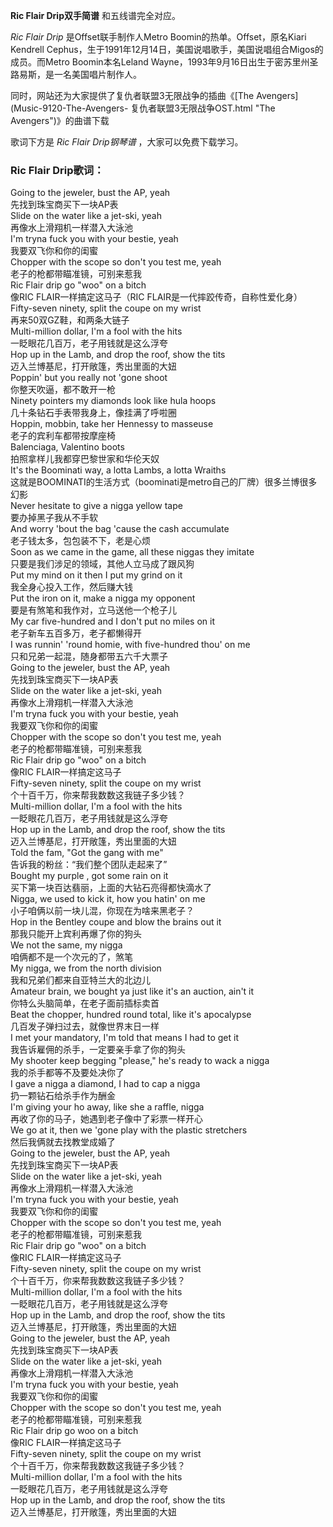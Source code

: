 

**Ric Flair Drip双手简谱** 和五线谱完全对应。

_Ric Flair Drip_ 是Offset联手制作人Metro Boomin的热单。Offset，原名Kiari Kendrell
Cephus，生于1991年12月14日，美国说唱歌手，美国说唱组合Migos的成员。而Metro Boomin本名Leland
Wayne，1993年9月16日出生于密苏里州圣路易斯，是一名美国唱片制作人。

同时，网站还为大家提供了复仇者联盟3无限战争的插曲《[The Avengers](Music-9120-The-Avengers-
复仇者联盟3无限战争OST.html "The Avengers")》的曲谱下载

歌词下方是 _Ric Flair Drip钢琴谱_ ，大家可以免费下载学习。

### Ric Flair Drip歌词：

Going to the jeweler, bust the AP, yeah  
先找到珠宝商买下一块AP表  
Slide on the water like a jet-ski, yeah  
再像水上滑翔机一样潜入大泳池  
I'm tryna fuck you with your bestie, yeah  
我要双飞你和你的闺蜜  
Chopper with the scope so don't you test me, yeah  
老子的枪都带瞄准镜，可别来惹我  
Ric Flair drip go "woo" on a bitch  
像RIC FLAIR一样搞定这马子（RIC FLAIR是一代摔跤传奇，自称性爱化身）  
Fifty-seven ninety, split the coupe on my wrist  
再来50双GZ鞋，和两条大链子  
Multi-million dollar, I'm a fool with the hits  
一眨眼花几百万，老子用钱就是这么浮夸  
Hop up in the Lamb, and drop the roof, show the tits  
迈入兰博基尼，打开敞篷，秀出里面的大妞  
Poppin' but you really not 'gone shoot  
你整天吹逼，都不敢开一枪  
Ninety pointers my diamonds look like hula hoops  
几十条钻石手表带我身上，像挂满了呼啦圈  
Hoppin, mobbin, take her Hennessy to masseuse  
老子的宾利车都带按摩座椅  
Balenciaga, Valentino boots  
拍照拿样儿我都穿巴黎世家和华伦天奴  
It's the Boominati way, a lotta Lambs, a lotta Wraiths  
这就是BOOMINATI的生活方式（boominati是metro自己的厂牌）很多兰博很多幻影  
Never hesitate to give a nigga yellow tape  
要办掉黑子我从不手软  
And worry 'bout the bag 'cause the cash accumulate  
老子钱太多，包包装不下，老是心烦  
Soon as we came in the game, all these niggas they imitate  
只要是我们涉足的领域，其他人立马成了跟风狗  
Put my mind on it then I put my grind on it  
我全身心投入工作，然后赚大钱  
Put the iron on it, make a nigga my opponent  
要是有煞笔和我作对，立马送他一个枪子儿  
My car five-hundred and I don't put no miles on it  
老子新车五百多万，老子都懒得开  
I was runnin' 'round homie, with five-hundred thou' on me  
只和兄弟一起混，随身都带五六千大票子  
Going to the jeweler, bust the AP, yeah  
先找到珠宝商买下一块AP表  
Slide on the water like a jet-ski, yeah  
再像水上滑翔机一样潜入大泳池  
I'm tryna fuck you with your bestie, yeah  
我要双飞你和你的闺蜜  
Chopper with the scope so don't you test me, yeah  
老子的枪都带瞄准镜，可别来惹我  
Ric Flair drip go "woo" on a bitch  
像RIC FLAIR一样搞定这马子  
Fifty-seven ninety, split the coupe on my wrist  
个十百千万，你来帮我数数这我链子多少钱？  
Multi-million dollar, I'm a fool with the hits  
一眨眼花几百万，老子用钱就是这么浮夸  
Hop up in the Lamb, and drop the roof, show the tits  
迈入兰博基尼，打开敞篷，秀出里面的大妞  
Told the fam, "Got the gang with me"  
告诉我的粉丝：“我们整个团队走起来了”  
Bought my purple , got some rain on it  
买下第一块百达翡丽，上面的大钻石亮得都快滴水了  
Nigga, we used to kick it, how you hatin' on me  
小子咱俩以前一块儿混，你现在为啥来黑老子？  
Hop in the Bentley coupe and blow the brains out it  
那我只能开上宾利再爆了你的狗头  
We not the same, my nigga  
咱俩都不是一个次元的了，煞笔  
My nigga, we from the north division  
我和兄弟们都来自亚特兰大的北边儿  
Amateur brain, we bought ya just like it's an auction, ain't it  
你特么头脑简单，在老子面前插标卖首  
Beat the chopper, hundred round total, like it's apocalypse  
几百发子弹扫过去，就像世界末日一样  
I met your mandatory, I'm told that means I had to get it  
我告诉雇佣的杀手，一定要亲手拿了你的狗头  
My shooter keep begging "please," he's ready to wack a nigga  
我的杀手都等不及要处决你了  
I gave a nigga a diamond, I had to cap a nigga  
扔一颗钻石给杀手作为酬金  
I'm giving your ho away, like she a raffle, nigga  
再收了你的马子，她遇到老子像中了彩票一样开心  
We go at it, then we 'gone play with the plastic stretchers  
然后我俩就去找教堂成婚了  
Going to the jeweler, bust the AP, yeah  
先找到珠宝商买下一块AP表  
Slide on the water like a jet-ski, yeah  
再像水上滑翔机一样潜入大泳池  
I'm tryna fuck you with your bestie, yeah  
我要双飞你和你的闺蜜  
Chopper with the scope so don't you test me, yeah  
老子的枪都带瞄准镜，可别来惹我  
Ric Flair drip go "woo" on a bitch  
像RIC FLAIR一样搞定这马子  
Fifty-seven ninety, split the coupe on my wrist  
个十百千万，你来帮我数数这我链子多少钱？  
Multi-million dollar, I'm a fool with the hits  
一眨眼花几百万，老子用钱就是这么浮夸  
Hop up in the Lamb, and drop the roof, show the tits  
迈入兰博基尼，打开敞篷，秀出里面的大妞  
Going to the jeweler, bust the AP, yeah  
先找到珠宝商买下一块AP表  
Slide on the water like a jet-ski, yeah  
再像水上滑翔机一样潜入大泳池  
I'm tryna fuck you with your bestie, yeah  
我要双飞你和你的闺蜜  
Chopper with the scope so don't you test me, yeah  
老子的枪都带瞄准镜，可别来惹我  
Ric Flair drip go woo on a bitch  
像RIC FLAIR一样搞定这马子  
Fifty-seven ninety, split the coupe on my wrist  
个十百千万，你来帮我数数这我链子多少钱？  
Multi-million dollar, I'm a fool with the hits  
一眨眼花几百万，老子用钱就是这么浮夸  
Hop up in the Lamb, and drop the roof, show the tits  
迈入兰博基尼，打开敞篷，秀出里面的大妞

